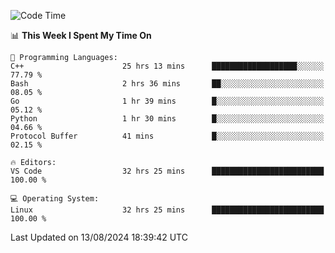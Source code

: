 
<!--START_SECTION:waka-->
![Code Time](http://img.shields.io/badge/Code%20Time-2%2C354%20hrs%2015%20mins-blue)

📊 **This Week I Spent My Time On** 

```text
💬 Programming Languages: 
C++                      25 hrs 13 mins      ███████████████████░░░░░░   77.79 % 
Bash                     2 hrs 36 mins       ██░░░░░░░░░░░░░░░░░░░░░░░   08.05 % 
Go                       1 hr 39 mins        █░░░░░░░░░░░░░░░░░░░░░░░░   05.12 % 
Python                   1 hr 30 mins        █░░░░░░░░░░░░░░░░░░░░░░░░   04.66 % 
Protocol Buffer          41 mins             █░░░░░░░░░░░░░░░░░░░░░░░░   02.15 % 

🔥 Editors: 
VS Code                  32 hrs 25 mins      █████████████████████████   100.00 % 

💻 Operating System: 
Linux                    32 hrs 25 mins      █████████████████████████   100.00 % 
```


 Last Updated on 13/08/2024 18:39:42 UTC
<!--END_SECTION:waka-->

